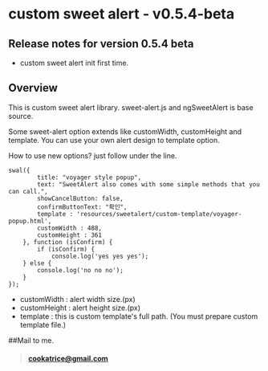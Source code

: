 # custom sweet alert  - v0.5.4-beta
## Release notes for version 0.5.4 beta
* custom sweet alert init first time. 

## Overview
This is custom sweet alert library.
sweet-alert.js and ngSweetAlert is base source.

Some sweet-alert option extends like customWidth, customHeight and template.
You can use your own alert design to template option.

How to use new options? just follow under the line.
    
    swal({
            title: "voyager style popup",
            text: "SweetAlert also comes with some simple methods that you can call.",
            showCancelButton: false,
            confirmButtonText: "확인",
            template : 'resources/sweetalert/custom-template/voyager-popup.html',
            customWidth : 488,
            customHeight : 361
        }, function (isConfirm) {
            if (isConfirm) {
                console.log('yes yes yes');
        } else {
            console.log('no no no');
        }
    });

* customWidth : alert width size.(px)
* customHeight : alert height size.(px)
* template : this is custom template's full path. (You must prepare custom template file.) 



##Mail to me.
>#### cookatrice@gmail.com